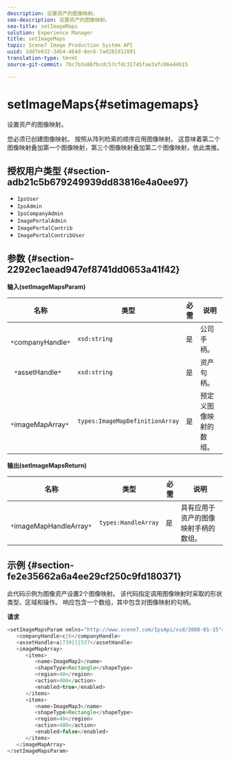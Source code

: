```yaml
---
description: 设置资产的图像映射。
seo-description: 设置资产的图像映射。
seo-title: setImageMaps
solution: Experience Manager
title: setImageMaps
topic: Scene7 Image Production System API
uuid: 1dd7e032-34b4-464d-8ec6-7ad282d12891
translation-type: tm+mt
source-git-commit: 7bc7b3a86fbcdc57cfdc31745fae3afc06e44b15

---
```



# setImageMaps{#setimagemaps}

设置资产的图像映射。

您必须已创建图像映射。 按照从阵列检索的顺序应用图像映射。 这意味着第二个图像映射叠加第一个图像映射，第三个图像映射叠加第二个图像映射，依此类推。

## 授权用户类型 {#section-adb21c5b679249939dd83816e4a0ee97}

* `IpsUser`
* `IpsAdmin`
* `IpsCompanyAdmin`
* `ImagePortalAdmin`
* `ImagePortalContrib`
* `ImagePortalContribUser`

## 参数 {#section-2292ec1aead947ef8741dd0653a41f42}

**输入(setImageMapsParam)**

| 名称 | 类型 | 必需 | 说明 |
|---|---|---|---|
| ` *`companyHandle`*` | `xsd:string` | 是 | 公司手柄。 |
| ` *`assetHandle`*` | `xsd:string` | 是 | 资产句柄。 |
| ` *`imageMapArray`*` | `types:ImageMapDefinitionArray` | 是 | 预定义图像映射的数组。 |

**输出(setImageMapsReturn)**

| 名称 | 类型 | 必需 | 说明 |
|---|---|---|---|
| ` *`imageMapHandleArray`*` | `types:HandleArray` | 是 | 具有应用于资产的图像映射手柄的数组。 |

## 示例 {#section-fe2e35662a6a4ee29cf250c9fd180371}

此代码示例为图像资产设置2个图像映射。 该代码指定调用图像映射时采取的形状类型、区域和操作。 响应包含一个数组，其中包含对图像映射的句柄。

**请求**

```java
<setImageMapsParam xmlns="http://www.scene7.com/IpsApi/xsd/2008-01-15">
   <companyHandle>c|6</companyHandle>
   <assetHandle>a|739|1|537</assetHandle>
   <imageMapArray>
      <items>
         <name>ImageMap2</name>
         <shapeType>Rectangle</shapeType>
         <region>40</region>
         <action>400</action>
         <enabled>true</enabled>
      </items>
      <items>
         <name>ImageMap3</name>
         <shapeType>Rectangle</shapeType>
         <region>40</region>
         <action>400</action>
         <enabled>false</enabled>
      </items>
   </imageMapArray>
</setImageMapsParam>
```

